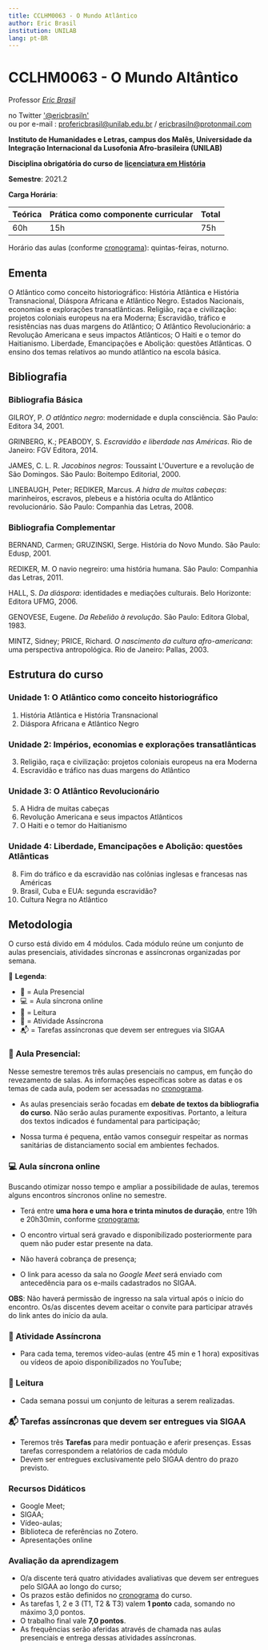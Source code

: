 ```yaml
---
title: CCLHM0063 - O Mundo Atlântico
author: Eric Brasil
institution: UNILAB
lang: pt-BR
---
```

# CCLHM0063 - O Mundo Altântico

Professor [_Eric Brasil_](https://ericbrasiln.github.io)

no Twitter ['@ericbrasiln'](https://twitter.com/ericbrasiln)  
ou por e-mail : [profericbrasil@unilab.edu.br](mailto:profericbrasil@unilab.edu.br) / [ericbrasiln@protonmail.com](mailto:ericbrasiln@protonmail.com)

**Instituto de Humanidades e Letras, campus dos Malês, 
Universidade da Integração Internacional da Lusofonia Afro-brasileira 
(UNILAB)**

**Disciplina obrigatória do curso de [licenciatura em História](http://historia.males.unilab.edu.br/)**

**Semestre**: 2021.2

**Carga Horária**:

| Teórica             | Prática como componente curricular         | Total |
|:--------------------|:------------------|:---------|
| 60h | 15h | 75h |

Horário das aulas (conforme [cronograma](cronograma)): quintas-feiras, noturno.

## Ementa

O Atlântico como conceito historiográfico: História Atlântica e História Transnacional, Diáspora Africana e Atlântico Negro. Estados Nacionais, economias e explorações transatlânticas. Religião, raça e civilização: projetos coloniais europeus na era Moderna; Escravidão, tráfico e resistências nas duas margens do Atlântico; O Atlântico Revolucionário: a Revolução Americana e seus impactos Atlânticos; O Haiti e o temor do Haitianismo. Liberdade, Emancipações e Abolição: questões Atlânticas. O ensino dos temas relativos ao mundo atlântico na escola básica.

## Bibliografia

### Bibliografia Básica

GILROY, P. *O atlântico negro*: modernidade e dupla consciência. São Paulo: Editora 34, 2001.

GRINBERG, K.; PEABODY, S. *Escravidão e liberdade nas Américas*. Rio de Janeiro: FGV Editora, 2014.

JAMES, C. L. R. *Jacobinos negros*: Toussaint L'Ouverture e a revolução de São Domingos. São Paulo: Boitempo Editorial, 2000.

LINEBAUGH, Peter; REDIKER, Marcus. *A hidra de muitas cabeças*: marinheiros, escravos, plebeus e a história oculta do Atlântico 
revolucionário. São Paulo: Companhia das Letras, 2008.

### Bibliografia Complementar

BERNAND, Carmen; GRUZINSKI, Serge. História do Novo Mundo. São Paulo: Edusp, 2001.

REDIKER, M. O navio negreiro: uma história humana. São Paulo: Companhia das Letras, 2011.

HALL, S. *Da diáspora*: identidades e mediações culturais. Belo Horizonte: Editora UFMG, 2006.

GENOVESE, Eugene. *Da Rebelião à revolução*. São Paulo: Editora Global, 1983.

MINTZ, Sidney; PRICE, Richard. *O nascimento da cultura afro-americana*: uma perspectiva antropológica. Rio de Janeiro: Pallas, 2003.

##  Estrutura do curso

### Unidade 1: O Atlântico como conceito historiográfico

1. História Atlântica e História Transnacional
2. Diáspora Africana e Atlântico Negro

### Unidade 2: Impérios, economias e explorações transatlânticas

3. Religião, raça e civilização: projetos coloniais europeus na era Moderna
4. Escravidão e tráfico nas duas margens do Atlântico

### Unidade 3: O Atlântico Revolucionário

5. A Hidra de muitas cabeças
6. Revolução Americana e seus impactos Atlânticos
7. O Haiti e o temor do Haitianismo

### Unidade 4: Liberdade, Emancipações e Abolição: questões Atlânticas

8. Fim do tráfico e da escravidão nas colônias inglesas e francesas nas Américas
9. Brasil, Cuba e EUA: segunda escravidão?
10. Cultura Negra no Atlântico

## Metodologia

O curso está divido em 4 módulos. Cada módulo reúne um conjunto de aulas presenciais, atividades síncronas e assíncronas organizadas por semana.

📢 **Legenda**: 

- 🙋 = Aula Presencial
- 💻 = Aula síncrona online
- 📖 = Leitura
- 🤖 = Atividade Assíncrona
- 📬 = Tarefas assíncronas que devem ser entregues via SIGAA

### 🙋 Aula Presencial:

Nesse semestre teremos três aulas presenciais no campus, em função do revezamento de salas. As informações específicas sobre as datas e os temas de cada aula, podem ser acessadas no [cronograma](cronograma).

- As aulas presenciais serão focadas em **debate de textos da bibliografia do curso**. Não serão aulas puramente expositivas. Portanto, a leitura dos textos indicados é fundamental para participação;

- Nossa turma é pequena, então vamos conseguir respeitar as normas sanitárias de distanciamento social em ambientes fechados.

### 💻 Aula síncrona online

Buscando otimizar nosso tempo e ampliar a possibilidade de aulas, teremos alguns encontros síncronos online no semestre.

- Terá entre **uma hora e uma hora e trinta minutos de duração**, entre 19h e 20h30min, conforme [cronograma](cronograma);

- O encontro virtual será gravado e disponibilizado posteriormente para quem não puder estar presente na data.

- Não haverá cobrança de presença;
  
- O link para acesso da sala no _Google Meet_ será enviado com antecedência para os e-mails cadastrados no SIGAA. 

**OBS**: Não haverá permissão de ingresso na sala virtual após o início do encontro. Os/as discentes devem aceitar o convite para participar através do link antes do início da aula.

### 🤖 Atividade Assíncrona

- Para cada tema, teremos vídeo-aulas (entre 45 min e 1 hora) expositivas ou vídeos de apoio disponibilizados no YouTube;

### 📖 Leitura

- Cada semana possui um conjunto de leituras a serem realizadas.

### 📬 Tarefas assíncronas que devem ser entregues via SIGAA

- Teremos três **Tarefas** para medir pontuação e aferir presenças. Essas tarefas correspondem a relatórios de cada módulo
- Devem ser entregues exclusivamente pelo SIGAA dentro do prazo previsto.

### Recursos Didáticos

- Google Meet;
- SIGAA;
- Vídeo-aulas;
- Biblioteca de referências no Zotero.
- Apresentações online

### Avaliação da aprendizagem

- O/a discente terá quatro atividades avaliativas que devem ser entregues pelo SIGAA ao longo do curso;
- Os prazos estão definidos no [cronograma](cronograma) do curso.
- As tarefas 1, 2 e 3 (T1, T2 & T3) valem **1 ponto** cada, somando no máximo 3,0 pontos.
- O trabalho final vale **7,0 pontos**.
- As frequências serão aferidas através de chamada nas aulas presenciais e entrega dessas atividades assíncronas.


